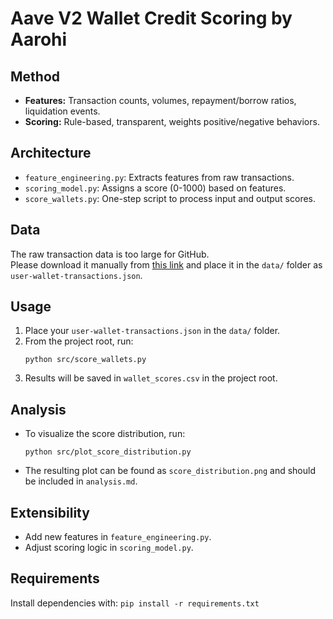 # Aave V2 Wallet Credit Scoring by Aarohi

## Method

- **Features:** Transaction counts, volumes, repayment/borrow ratios, liquidation events.
- **Scoring:** Rule-based, transparent, weights positive/negative behaviors.

## Architecture

- `feature_engineering.py`: Extracts features from raw transactions.
- `scoring_model.py`: Assigns a score (0-1000) based on features.
- `score_wallets.py`: One-step script to process input and output scores.
## Data

  The raw transaction data is too large for GitHub.  
  Please download it manually from [this link](https://drive.google.com/file/d/1ISFbAXxadMrt7Zl96rmzzZmEKZnyW7FS/view?usp=sharing) and place it in the `data/` folder as `user-wallet-transactions.json`.

  

## Usage

1. Place your `user-wallet-transactions.json` in the `data/` folder.
2. From the project root, run:
   ```
   python src/score_wallets.py
   ```
3. Results will be saved in `wallet_scores.csv` in the project root.

## Analysis

- To visualize the score distribution, run:
  ```
  python src/plot_score_distribution.py
  ```
- The resulting plot can be found as `score_distribution.png` and should be included in `analysis.md`.

## Extensibility

- Add new features in `feature_engineering.py`.
- Adjust scoring logic in `scoring_model.py`.

## Requirements

Install dependencies with:
`pip install -r requirements.txt`

